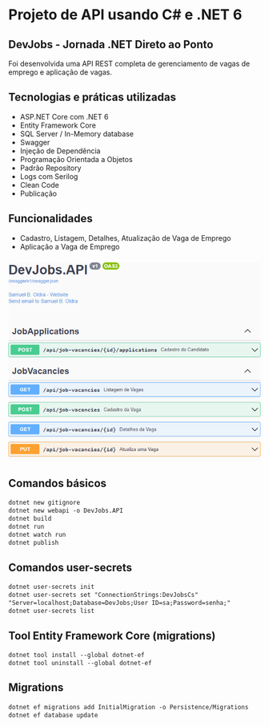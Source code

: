 # Projeto de API usando C# e .NET 6

## DevJobs - Jornada .NET Direto ao Ponto

Foi desenvolvida uma API REST completa de gerenciamento de vagas de emprego e aplicação de vagas.

## Tecnologias e práticas utilizadas
- ASP.NET Core com .NET 6
- Entity Framework Core
- SQL Server / In-Memory database
- Swagger
- Injeção de Dependência
- Programação Orientada a Objetos
- Padrão Repository
- Logs com Serilog
- Clean Code
- Publicação

## Funcionalidades
- Cadastro, Listagem, Detalhes, Atualização de Vaga de Emprego
- Aplicação a Vaga de Emprego

###

![alt text](https://raw.githubusercontent.com/samuel-oldra/DevJobs.API/main/README_IMGS/swagger_ui.png)

## Comandos básicos
```
dotnet new gitignore
dotnet new webapi -o DevJobs.API
dotnet build
dotnet run
dotnet watch run
dotnet publish
```

## Comandos user-secrets
```
dotnet user-secrets init
dotnet user-secrets set "ConnectionStrings:DevJobsCs" "Server=localhost;Database=DevJobs;User ID=sa;Password=senha;"
dotnet user-secrets list
```

## Tool Entity Framework Core (migrations)
```
dotnet tool install --global dotnet-ef
dotnet tool uninstall --global dotnet-ef
```

## Migrations
```
dotnet ef migrations add InitialMigration -o Persistence/Migrations
dotnet ef database update
```